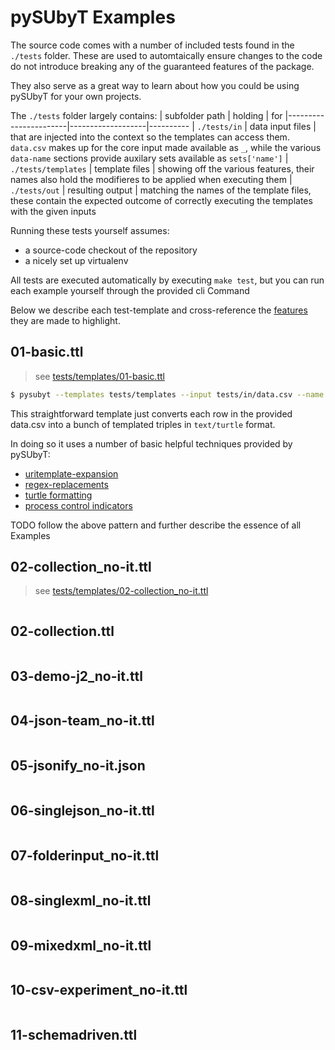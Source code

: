 # pySUbyT Examples

The source code comes with a number of included tests found in the `./tests` folder.  These are used to automtaically ensure changes to the code do not introduce breaking any of the guaranteed features of the package.

They also serve as a great way to learn about how you could be using pySUbyT for your own projects.

The `./tests` folder largely contains:
| subfolder path        | holding           | for
|-----------------------|-------------------|----------
| `./tests/in`          | data input files  | that are injected into the context so the templates can access them.  `data.csv` makes up for the core input made available as `_`, while the various `data-name` sections provide auxilary sets available as `sets['name']`
| `./tests/templates`   | template files    | showing off the various features, their names also hold the modifieres to be applied when executing them
| `./tests/out`         | resulting output  | matching the names of the template files, these contain the expected outcome of correctly executing the templates with the given inputs

Running these tests yourself assumes:
* a source-code checkout of the repository
* a nicely set up virtualenv

All tests are executed automatically by executing `make test`, but you can run each example yourself through the provided cli Command

Below we describe each test-template and cross-reference the [features](./styleguide.html#a-supported-features) they are made to highlight.

## 01-basic.ttl
> see [tests/templates/01-basic.ttl](https://github.com/vliz-be-opsci/pysubyt/blob/main/tests/templates/01-basic.ttl)

``` bash
$ pysubyt --templates tests/templates --input tests/in/data.csv --name 01-basic.ttl
```

This straightforward template just converts each row in the provided data.csv into a bunch of templated triples in `text/turtle` format.

In doing so it uses a number of basic helpful techniques provided by pySUbyT:
- [uritemplate-expansion](./features.md#uritemplate-expansion)
- [regex-replacements](./features.md#regex-replacements)
- [turtle formatting](./features.md#turtle-formatting)
- [process control indicators](./features.md#process-control-indicators)



TODO follow the above pattern and further describe the essence of all Examples

## 02-collection_no-it.ttl
> see [tests/templates/02-collection_no-it.ttl](https://github.com/vliz-be-opsci/pysubyt/blob/main/tests/templates/02-collection_no-it.tt)

``` bash
```

## 02-collection.ttl
``` bash
```

## 03-demo-j2_no-it.ttl
``` bash
```

## 04-json-team_no-it.ttl
``` bash
```

## 05-jsonify_no-it.json
``` bash
```

## 06-singlejson_no-it.ttl
``` bash
```

## 07-folderinput_no-it.ttl
``` bash
```

## 08-singlexml_no-it.ttl
``` bash
```

## 09-mixedxml_no-it.ttl
``` bash
```

## 10-csv-experiment_no-it.ttl
``` bash
```

## 11-schemadriven.ttl
``` bash
```
